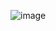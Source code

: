 ![image](https://github.com/ddvleeuwen/ddvleeuwen/assets/143799110/2332562d-7e0b-49b9-98d4-fe6b427aac71)
